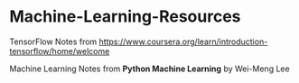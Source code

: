 # Machine-Learning-Resources

TensorFlow Notes from https://www.coursera.org/learn/introduction-tensorflow/home/welcome

Machine Learning Notes from **Python Machine Learning** by Wei-Meng Lee
